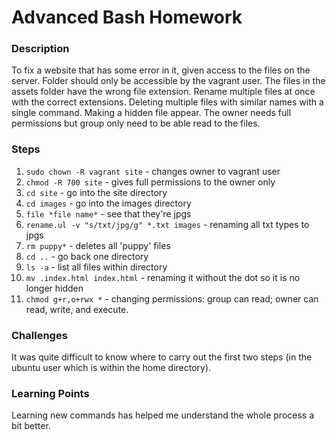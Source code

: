 # Advanced Bash Homework

### Description
To fix a website that has some error in it, given access to the files on the server. Folder should only be accessible by the vagrant user. The files in the assets folder have the wrong file extension. Rename multiple files at once with the correct extensions.
Deleting multiple files with similar names with a single command. Making a hidden file appear. The owner needs full permissions but group only need to be able read to the files.

### Steps
1. ```sudo chown -R vagrant site``` - changes owner to vagrant user
2. ```chmod -R 700 site``` - gives full permissions to the owner only
3. ```cd site``` - go into the site directory
4. ```cd images``` - go into the images directory
5. ```file *file name*``` - see that they're jpgs
6. ```rename.ul -v "s/txt/jpg/g" *.txt images``` - renaming all txt types to jpgs
7. ```rm puppy*``` - deletes all 'puppy' files
8. ```cd ..``` - go back one directory
9. ```ls -a``` - list all files within directory
10. ```mv .index.html index.html``` - renaming it without the dot so it is no longer hidden
11. ```chmod g+r,o+rwx *``` - changing permissions: group can read; owner can read, write, and execute.

### Challenges
It was quite difficult to know where to carry out the first two steps (in the ubuntu user which is within the home directory).

### Learning Points
Learning new commands has helped me understand the whole process a bit better.